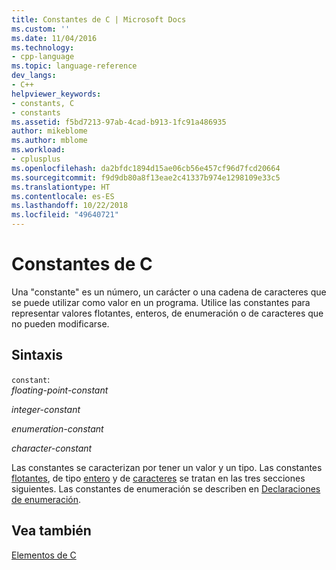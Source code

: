 ```yaml
---
title: Constantes de C | Microsoft Docs
ms.custom: ''
ms.date: 11/04/2016
ms.technology:
- cpp-language
ms.topic: language-reference
dev_langs:
- C++
helpviewer_keywords:
- constants, C
- constants
ms.assetid: f5bd7213-97ab-4cad-b913-1fc91a486935
author: mikeblome
ms.author: mblome
ms.workload:
- cplusplus
ms.openlocfilehash: da2bfdc1894d15ae06cb56e457cf96d7fcd20664
ms.sourcegitcommit: f9d9db80a8f13eae2c41337b974e1298109e33c5
ms.translationtype: HT
ms.contentlocale: es-ES
ms.lasthandoff: 10/22/2018
ms.locfileid: "49640721"
---
```

# <a name="c-constants"></a>Constantes de C

Una "constante" es un número, un carácter o una cadena de caracteres que se puede utilizar como valor en un programa. Utilice las constantes para representar valores flotantes, enteros, de enumeración o de caracteres que no pueden modificarse.

## <a name="syntax"></a>Sintaxis

`constant`:<br/>
*floating-point-constant*

*integer-constant*

*enumeration-constant*

*character-constant*

Las constantes se caracterizan por tener un valor y un tipo. Las constantes [flotantes](../c-language/c-floating-point-constants.md), de tipo [entero](../c-language/c-integer-constants.md) y de [caracteres](../c-language/c-character-constants.md) se tratan en las tres secciones siguientes. Las constantes de enumeración se describen en [Declaraciones de enumeración](../c-language/c-enumeration-declarations.md).

## <a name="see-also"></a>Vea también

[Elementos de C](../c-language/elements-of-c.md)
